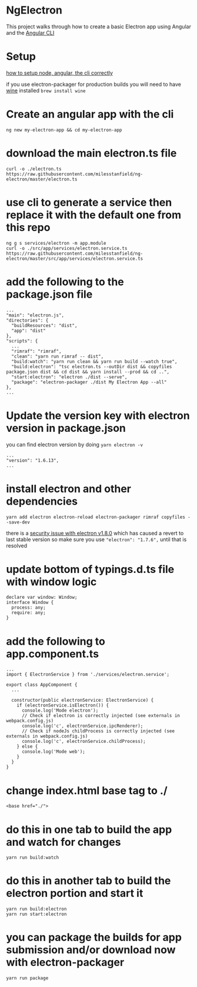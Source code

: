 # NgElectron

This project walks through how to create a basic Electron app using Angular and the [Angular CLI](https://github.com/angular/angular-cli)

# Setup
[how to setup node, angular, the cli correctly](https://gist.github.com/milesstanfield/17f980ad4ed6d038a255f8fc3b222add#file-angular-and-node-setup-md)

if you use electron-packager for production builds you will need to have [wine](https://www.winehq.org/) installed `brew install wine`

# Create an angular app with the cli
```
ng new my-electron-app && cd my-electron-app
```

# download the main electron.ts file
```
curl -o ./electron.ts https://raw.githubusercontent.com/milesstanfield/ng-electron/master/electron.ts
```

# use cli to generate a service then replace it with the default one from this repo
```
ng g s services/electron -m app.module
curl -o ./src/app/services/electron.service.ts https://raw.githubusercontent.com/milesstanfield/ng-electron/master/src/app/services/electron.service.ts
```

# add the following to the package.json file
```
...
"main": "electron.js",
"directories": {
  "buildResources": "dist",
  "app": "dist"
},
"scripts": {
  ...  
  "rimraf": "rimraf",
  "clean": "yarn run rimraf -- dist",
  "build:watch": "yarn run clean && yarn run build --watch true",
  "build:electron": "tsc electron.ts --outDir dist && copyfiles package.json dist && cd dist && yarn install --prod && cd ..",
  "start:electron": "electron ./dist --serve",
  "package": "electron-packager ./dist My Electron App --all"
},
...
```

#  Update the version key with electron version in package.json
you can find electron version by doing `yarn electron -v`
```
...
"version": "1.6.13",
...
```



# install electron and other dependencies
```
yarn add electron electron-reload electron-packager rimraf copyfiles --save-dev
```

there is a [security issue with electron v1.8.0](https://github.com/segmentio/nightmare/issues/1269) which has caused a revert to last stable version so make sure
you use `"electron": "1.7.6",` until that is resolved


# update bottom of typings.d.ts file with window logic
```
declare var window: Window;
interface Window {
  process: any;
  require: any;
}
```

# add the following to app.component.ts
```
...
import { ElectronService } from './services/electron.service';

export class AppComponent {
  ...

  constructor(public electronService: ElectronService) {
    if (electronService.isElectron()) {
      console.log('Mode electron');
      // Check if electron is correctly injected (see externals in webpack.config.js)
      console.log('c', electronService.ipcRenderer);
      // Check if nodeJs childProcess is correctly injected (see externals in webpack.config.js)
      console.log('c', electronService.childProcess);
    } else {
      console.log('Mode web');
    }
  }
}
```

# change index.html base tag to ./
```
<base href="./">
```

# do this in one tab to build the app and watch for changes
```
yarn run build:watch
```

# do this in another tab to build the electron portion and start it
```
yarn run build:electron
yarn run start:electron
```

# you can package the builds for app submission and/or download now with electron-packager
```
yarn run package
```

